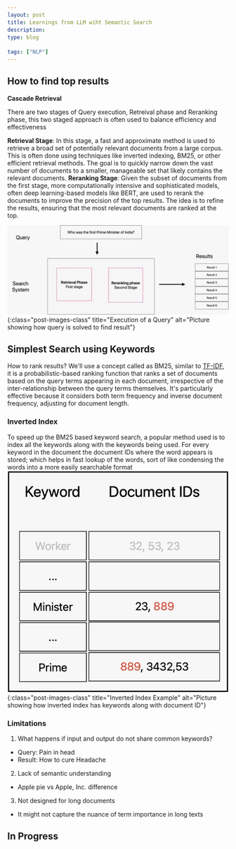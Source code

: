 ```yaml
---
layout: post
title: Learnings from LLM wiht Semantic Search
description: 
type: blog

tags: ["NLP"]
---
```


## How to find top results
**Cascade Retrieval**

There are two stages of Query execution, Retreival phase and Reranking phase, this two staged approach is often used to balance efficiency and effectiveness

**Retrieval Stage**: In this stage, a fast and approximate method is used to retrieve a broad set of potentially relevant documents from a large corpus. This is often done using techniques like inverted indexing, BM25, or other efficient retrieval methods. The goal is to quickly narrow down the vast number of documents to a smaller, manageable set that likely contains the relevant documents.
**Reranking Stage**: Given the subset of documents from the first stage, more computationally intensive and sophisticated models, often deep learning-based models like BERT, are used to rerank the documents to improve the precision of the top results. The idea is to refine the results, ensuring that the most relevant documents are ranked at the top.


![How query is executed](/assets/images/how_query_works.jpeg){:class="post-images-class" title="Execution of a Query" alt="Picture showing how query is solved to find result"}

## Simplest Search using Keywords
How to rank results?
We'll use a concept called as BM25, similar to <a href = "https://en.wikipedia.org/wiki/Tf%E2%80%93idf" target="_blank">TF-IDF</a>, it is a probabilistic-based ranking function that ranks a set of documents based on the query terms appearing in each document, irrespective of the inter-relationship between the query terms themselves. It's particularly effective because it considers both term frequency and inverse document frequency, adjusting for document length.


### Inverted Index
To speed up the BM25 based keyword search, a popular method used is to index all the keywords along with the keywords being used. For every keyword in the document the document IDs where the word appears is stored; which helps in fast lookup of the words, sort of like condensing the words into a more easily searchable format
![How query is executed](/assets/images/inverted_index.jpeg){:class="post-images-class" title="Inverted Index Example" alt="Picture showing how inverted index has keywords along with document ID"}


### Limitations
1. What happens if input and output do not share common keywords?
* Query: Pain in head
* Result: How to cure Headache
2. Lack of semantic understanding
* Apple pie vs Apple, Inc. difference
3. Not designed for long documents
* It might not capture the nuance of term importance in long texts

## In Progress

